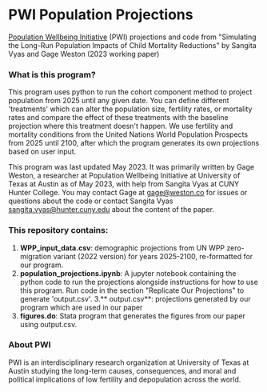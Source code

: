 # PWI Population Projections

[Population Wellbeing Initiative](https://sites.utexas.edu/pwi/) (PWI) projections and code from "Simulating the Long-Run Population Impacts of Child Mortality Reductions" by Sangita Vyas and Gage Weston (2023 working paper)

### What is this program?

This program uses python to run the cohort component method to project population from 2025 until any given date. You can define different 'treatments' which can alter the population size, fertility rates, or mortality rates and compare the effect of these treatments with the baseline projection where this treatment doesn't happen. We use fertility and mortality conditions from the United Nations World Population Prospects from 2025 until 2100, after which the program generates its own projections based on user input. 

This program was last updated May 2023. It was primarily written by Gage Weston, a researcher at Population Wellbeing Initiative at University of Texas at Austin as of May 2023, with help from Sangita Vyas at CUNY Hunter College. You may contact Gage at gage@weston.co for issues or questions about the code or contact Sangita Vyas sangita.vyas@hunter.cuny.edu about the content of the paper.

### This repository contains:

1. **WPP_input_data.csv**: demographic projections from UN WPP zero-migration variant (2022 version) for years 2025-2100, re-formatted for our program.
2. **population_projections.ipynb**: A jupyter notebook containing the python code to run the projections alongside instructions for how to use this program. Run code in the section "Replicate Our Projections" to generate 'output.csv'.
3.** output.csv**: projections generated by our program which are used in our paper
4. **figures.do**: Stata program that generates the figures from our paper using output.csv.

### About PWI

PWI is an interdisciplinary research organization at University of Texas at Austin studying the long-term causes, consequences, and moral and political implications of low fertility and depopulation across the world.
